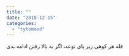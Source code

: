 ```yaml
---
title: ""
date: "2018-12-15"
categories: 
  - "tytomood"
---
```


قله هر کوهی زیر پای توعه، اگر به بالا رفتن ادامه بدی
